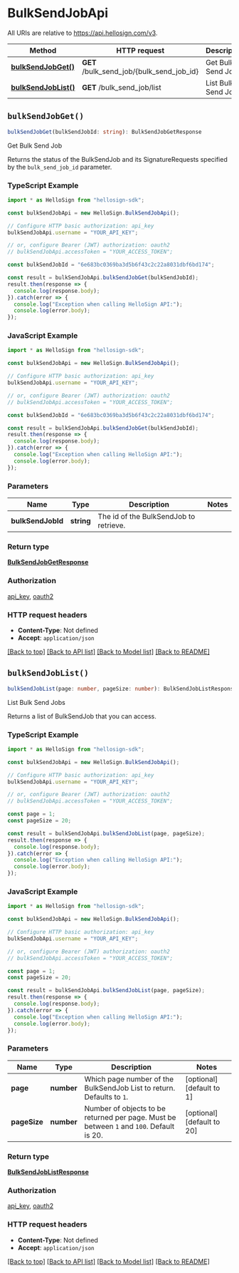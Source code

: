 # BulkSendJobApi

All URIs are relative to https://api.hellosign.com/v3.

| Method | HTTP request | Description |
| ------------- | ------------- | ------------- |
| [**bulkSendJobGet()**](BulkSendJobApi.md#bulkSendJobGet) | **GET** /bulk_send_job/{bulk_send_job_id} | Get Bulk Send Job |
| [**bulkSendJobList()**](BulkSendJobApi.md#bulkSendJobList) | **GET** /bulk_send_job/list | List Bulk Send Jobs |


## `bulkSendJobGet()`

```typescript
bulkSendJobGet(bulkSendJobId: string): BulkSendJobGetResponse
```

Get Bulk Send Job

Returns the status of the BulkSendJob and its SignatureRequests specified by the `bulk_send_job_id` parameter.

### TypeScript Example

```typescript
import * as HelloSign from "hellosign-sdk";

const bulkSendJobApi = new HelloSign.BulkSendJobApi();

// Configure HTTP basic authorization: api_key
bulkSendJobApi.username = "YOUR_API_KEY";

// or, configure Bearer (JWT) authorization: oauth2
// bulkSendJobApi.accessToken = "YOUR_ACCESS_TOKEN";

const bulkSendJobId = "6e683bc0369ba3d5b6f43c2c22a8031dbf6bd174";

const result = bulkSendJobApi.bulkSendJobGet(bulkSendJobId);
result.then(response => {
  console.log(response.body);
}).catch(error => {
  console.log("Exception when calling HelloSign API:");
  console.log(error.body);
});

```

### JavaScript Example

```javascript
import * as HelloSign from "hellosign-sdk";

const bulkSendJobApi = new HelloSign.BulkSendJobApi();

// Configure HTTP basic authorization: api_key
bulkSendJobApi.username = "YOUR_API_KEY";

// or, configure Bearer (JWT) authorization: oauth2
// bulkSendJobApi.accessToken = "YOUR_ACCESS_TOKEN";

const bulkSendJobId = "6e683bc0369ba3d5b6f43c2c22a8031dbf6bd174";

const result = bulkSendJobApi.bulkSendJobGet(bulkSendJobId);
result.then(response => {
  console.log(response.body);
}).catch(error => {
  console.log("Exception when calling HelloSign API:");
  console.log(error.body);
});

```

### Parameters

|Name | Type | Description  | Notes |
| ------------- | ------------- | ------------- | ------------- |
| **bulkSendJobId** | **string**| The id of the BulkSendJob to retrieve. | |

### Return type

[**BulkSendJobGetResponse**](../model/BulkSendJobGetResponse.md)

### Authorization

[api_key](../../README.md#api_key), [oauth2](../../README.md#oauth2)

### HTTP request headers

- **Content-Type**: Not defined
- **Accept**: `application/json`

[[Back to top]](#) [[Back to API list]](../../README.md#endpoints)
[[Back to Model list]](../../README.md#models)
[[Back to README]](../../README.md)

## `bulkSendJobList()`

```typescript
bulkSendJobList(page: number, pageSize: number): BulkSendJobListResponse
```

List Bulk Send Jobs

Returns a list of BulkSendJob that you can access.

### TypeScript Example

```typescript
import * as HelloSign from "hellosign-sdk";

const bulkSendJobApi = new HelloSign.BulkSendJobApi();

// Configure HTTP basic authorization: api_key
bulkSendJobApi.username = "YOUR_API_KEY";

// or, configure Bearer (JWT) authorization: oauth2
// bulkSendJobApi.accessToken = "YOUR_ACCESS_TOKEN";

const page = 1;
const pageSize = 20;

const result = bulkSendJobApi.bulkSendJobList(page, pageSize);
result.then(response => {
  console.log(response.body);
}).catch(error => {
  console.log("Exception when calling HelloSign API:");
  console.log(error.body);
});

```

### JavaScript Example

```javascript
import * as HelloSign from "hellosign-sdk";

const bulkSendJobApi = new HelloSign.BulkSendJobApi();

// Configure HTTP basic authorization: api_key
bulkSendJobApi.username = "YOUR_API_KEY";

// or, configure Bearer (JWT) authorization: oauth2
// bulkSendJobApi.accessToken = "YOUR_ACCESS_TOKEN";

const page = 1;
const pageSize = 20;

const result = bulkSendJobApi.bulkSendJobList(page, pageSize);
result.then(response => {
  console.log(response.body);
}).catch(error => {
  console.log("Exception when calling HelloSign API:");
  console.log(error.body);
});

```

### Parameters

|Name | Type | Description  | Notes |
| ------------- | ------------- | ------------- | ------------- |
| **page** | **number**| Which page number of the BulkSendJob List to return. Defaults to `1`. | [optional] [default to 1] |
| **pageSize** | **number**| Number of objects to be returned per page. Must be between `1` and `100`. Default is 20. | [optional] [default to 20] |

### Return type

[**BulkSendJobListResponse**](../model/BulkSendJobListResponse.md)

### Authorization

[api_key](../../README.md#api_key), [oauth2](../../README.md#oauth2)

### HTTP request headers

- **Content-Type**: Not defined
- **Accept**: `application/json`

[[Back to top]](#) [[Back to API list]](../../README.md#endpoints)
[[Back to Model list]](../../README.md#models)
[[Back to README]](../../README.md)
